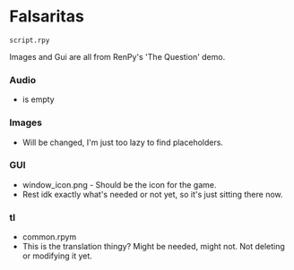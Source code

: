 # Falsaritas

`script.rpy`

Images and Gui are all from RenPy's 'The Question' demo.

### Audio
- is empty

### Images 
- Will be changed, I'm just too lazy to find placeholders.

### GUI
- window_icon.png - Should be the icon for the game.
- Rest idk exactly what's needed or not yet, so it's just sitting there now.

### tl
- common.rpym
- This is the translation thingy? Might be needed, might not. Not deleting or modifying it yet.